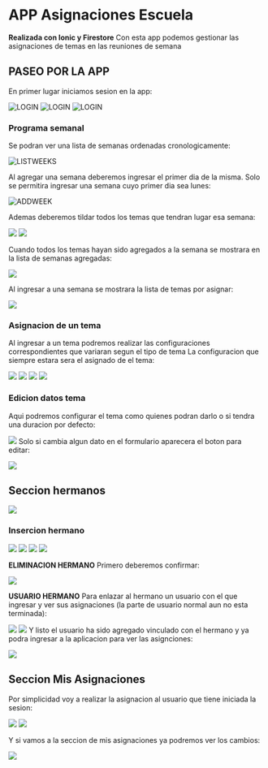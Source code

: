 # APP Asignaciones Escuela
**Realizada con Ionic y Firestore**
Con esta app podemos gestionar las asignaciones de temas en las reuniones de semana

## PASEO POR LA APP
En primer lugar iniciamos sesion en la app:

![LOGIN
](https://lh3.googleusercontent.com/68-5cAc9sik-POPp0MlASTDHBYmjWAfy22sLMCx35Nl9wjAwxOyhlkVWcoRk-h0aZw8WcDb5Fa0 "LOGIN")
![LOGIN
](https://lh3.googleusercontent.com/vhO8Mu8OiFK79WqDELSdwqXm7WlEGmO9OmSXinsV3OYzd9HZDgBuzQ87WoZsZGIHPCjGZedVTa0 "LOGIN")
![LOGIN
](https://lh3.googleusercontent.com/XfSbEwEMzagnF_ihwHy16ey3zQlrdwh6DJezCIhXJigamlVJ2U69JA7ETjBOQQ3fnoKgZuJX6XY "LOGIN")
### Programa semanal
Se podran ver una lista de semanas ordenadas cronologicamente:

![LISTWEEKS
](https://lh3.googleusercontent.com/Z6AfD0qeKDNf9w4l0QQTpOU5874_6j8G2OZ6Dxs_U2g67tmSHqYGImpHUUwjw3bbGUqOmlhd9ys "HOME") <br>

Al agregar una semana deberemos ingresar el primer dia de la misma. Solo se permitira ingresar una semana cuyo primer dia sea lunes:

![ADDWEEK
](https://lh3.googleusercontent.com/8KvGEW2_t-yRTMHveNLKjonKU4_PsecobwLurxdhS3_tK-fKIYtHZdTtN8hZC758grFwJaeBUN8 "addweek")

Ademas deberemos tildar todos los temas que tendran lugar esa semana:

![
](https://lh3.googleusercontent.com/IiUr17wAieBBzJt-yzQdusjRgZSj5OHmCA8WSejlp-1tRV28D7_w7rJiqm9XP2DRSeQS9rv8N_E "addweek")
![
](https://lh3.googleusercontent.com/p3wV8ayC6Aq4Hmbl4IlxL0KVHzGExCBJK8PV5hYaBwFcH09QhGu8InmHDpzUrIkoQY58DZtv6Y4 "addweek")

Cuando todos los temas hayan sido agregados a la semana se mostrara en la lista de semanas agregadas:

![
](https://lh3.googleusercontent.com/Ac6dmOBbOZPRLY46aCMXob9owrshITLE_BOF68QNDBjfv0Uv0oLxdzaujJo8PRsRapGFVOGBhTo "addedweek")

Al ingresar a una semana se mostrara la lista de temas por asignar:

![
](https://lh3.googleusercontent.com/oyNnjLDCc9opkkc8cgejOPPDqEQDOefaXKVWaEcY5XrDwGYYyhpjYZItAT4YIIxgSzNsi7_SlWE "weekdetail")

### Asignacion de un tema
Al ingresar a un tema podremos realizar las configuraciones correspondientes que variaran segun el tipo de tema
La configuracion que siempre estara sera el asignado de el tema:

![
](https://lh3.googleusercontent.com/1Mjsrs-x3qtzWsxWRimR_s_M-xEe41m_A4POXCNzZ1dsEFIpg5RB0Q2O2SQTKjsg5f46Mir4isQ "asignation")
![
](https://lh3.googleusercontent.com/So8h61mICAthpYDbU_6IBu6bmMnYAgbE-h9DPKaQ7rQP4JLJbiNBk6AePV1hIliI4bx5ng0tX20 "assigned")
![
](https://lh3.googleusercontent.com/r8eSxliiba7tzfIBbN0m5irXjbiQU3M90_BB-9lr4Aw5m-_cUSgLOgc6PmhYi8cfMZvPuQPHm6Q "assigned")
![
](https://lh3.googleusercontent.com/in4ea6hFjX2xOaj7WPy65ulZb-hrBz53_tYeHdP4C6uji-xnOd7y0CIK0Az7UkuBPheKafvPiiw "assignation")

### Edicion datos tema
Aqui podremos configurar el tema como quienes podran darlo o si tendra una duracion por defecto:

![
](https://lh3.googleusercontent.com/V5Yc15g8L8K4ldYX5DiAIMgx5SfLLXjmaFWuCg305houKDfDNPZM-Qf_id-ZHu1k7BGM6cUxrPI "TEMAEDIT")
Solo si cambia algun dato en el formulario aparecera el boton para editar:

![
](https://lh3.googleusercontent.com/pOQ1Ba_jv_r5Tir2ewFRyzWpy_TeGMHyYi9tkbCAF5VXdGjB6CX-IlR21gyEBNNMNWyIgkqGvho "TEMAEDIT")

## Seccion hermanos
![
](https://lh3.googleusercontent.com/qIYvilxHQdAJrfpPAJJUHvjZSazApyRURQMiLgFbI1gXmdOgjB2trNX4Tt5I10awG1-lWmWvU_U "LISTAHERMANOS")

### Insercion hermano
![
](https://lh3.googleusercontent.com/sSvaMpepRjYr6Ky0mDkyljkvzw4qrV11D_M0GfKY4qycXESMxBaalSvh--aApQmshDeRS7TCqTY "ADDHERMANO")
![
](https://lh3.googleusercontent.com/1jZh3YWWnA221u-fxFiL2L8t5dsVQYCMwsWUErspUgjZ7yYejmrv76cj7_b4-At1igLccIzmVx4 "ADDHERMANO")
![
](https://lh3.googleusercontent.com/7UQUFiWQ8qjAhNZ_xKL9Nh-yBRExPu9vqVXAwqQbUHXHPyU-J1nPDk636VGatgiN7E5sNqFkmQ4 "ADDHERMANO")
![
](https://lh3.googleusercontent.com/bEiSfo3PIqxwrxVnqCiDSbrEnz5Vdvyu4b-D1wViOVU_UbVbAaJu_xRz3YuGWLbIq5DBRI9j-7o "ADDEDHERMANO")

**ELIMINACION HERMANO**
Primero deberemos confirmar:

![
](https://lh3.googleusercontent.com/uQ6iI6-iCou0r6CBqV1CRTxO12OwVBncbhsOqsSk0DejGqIZyx-Yt4AqpViVn6WI57GCRqkrNAA "DELETEHERMANO")

**USUARIO HERMANO**
Para enlazar al hermano un usuario con el que ingresar y ver sus asignaciones (la parte de usuario normal aun no esta terminada):

![
](https://lh3.googleusercontent.com/XNlPqUm5RGCiLTcvfgaBgQP5izLhf1kI8jdiNMrkQDc69l6CdZ0pnPOO3_f-G2972YdAdCd-Csk "USERHERMANO")
![
](https://lh3.googleusercontent.com/LV_BET5J8dsfCELycep2NGduh8dRX5OTBsbQXwIWANhwpThUWxEJlkKjjym7Y3ytfZstMMpCSBo "USER")
Y listo el usuario ha sido agregado vinculado con el hermano y ya podra ingresar a la aplicacion para ver las asignciones:

![
](https://lh3.googleusercontent.com/BHWHejYgBK2Bw7792yuJt4Jz47WRCmzujHHwupzqY7ocf-6n2ho-Yutz8TdJielNDtF6EiogxaM "USSERADDED")

## Seccion Mis Asignaciones
Por simplicidad voy a realizar la asignacion al usuario que tiene iniciada la sesion:

![
](https://lh3.googleusercontent.com/Sc6T78XUMkWKrlWjpqF67UzfibSnOk_OZIJDzDsvvhyddKJUTW8rHJYjDPZFq1Fs0GveN4C9Mac "MiAsignacion")
![
](https://lh3.googleusercontent.com/NwZM_Wo4GNfMDAoYwJxteL5Cl197-uQTkm4aMhIyFsPRIPoQNIdPL8pQifshcqvuXNtr0SnoKmM "MIASIGNACION")

Y si vamos a la seccion de mis asignaciones ya podremos ver los cambios: 

![
](https://lh3.googleusercontent.com/v-BwMNqLDAcC9D5uP3QqkXLWUzPjKBAYqc-vcPm0bGvZUVCvX_E-PkavDku9admuus2C0gAFp44 "MIASIGNACION")

